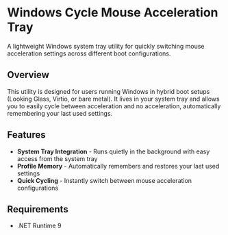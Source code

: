 # Windows Cycle Mouse Acceleration Tray

A lightweight Windows system tray utility for quickly switching mouse acceleration settings across different boot configurations.

## Overview

This utility is designed for users running Windows in hybrid boot setups (Looking Glass, Virtio, or bare metal).
It lives in your system tray and allows you to easily cycle between acceleration and no acceleration, automatically remembering your last used settings.

## Features

- **System Tray Integration** - Runs quietly in the background with easy access from the system tray
- **Profile Memory** - Automatically remembers and restores your last used settings
- **Quick Cycling** - Instantly switch between mouse acceleration configurations

## Requirements

- .NET Runtime 9
